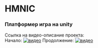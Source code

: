 # HMNIC
### Платформер игра на unity
Ссылка на видео-описание проекта: <br>
Начало:
[![видео](https://img.youtube.com/vi/zIzR0dyHCIE/0.jpg)](https://youtu.be/zIzR0dyHCIE)
Продолжение:
[![видео](https://img.youtube.com/vi/WOPZKjXRVGE/0.jpg)](https://youtu.be/WOPZKjXRVGE)
